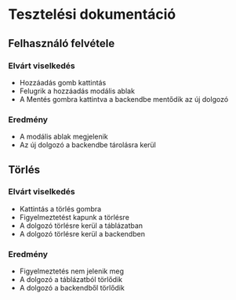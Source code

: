 # Tesztelési dokumentáció

## Felhasználó felvétele

### Elvárt viselkedés

* Hozzáadás gomb kattintás
* Felugrik a hozzáadás modális ablak
* A Mentés gombra kattintva a backendbe mentődik az új dolgozó

### Eredmény

* A modális ablak megjelenik
* Az új dolgozó a backendbe tárolásra kerül

## Törlés

### Elvárt viselkedés

* Kattintás a törlés gombra
* Figyelmeztetést kapunk a törlésre
* A dolgozó törlésre kerül a táblázatban
* A dolgozó törlésre kerül a backendben

### Eredmény

* Figyelmeztetés nem jelenik meg
* A dolgozó a táblázatból törlődik
* A dolgozó a backendből törlődik